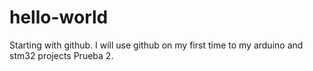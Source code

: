 # hello-world
Starting with github.
I will use github on my first time to my arduino and stm32 projects
Prueba 2.
